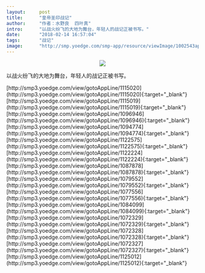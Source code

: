 ```yaml
---
layout:     post
title:      "皇帝圣印战记"
author:     "作者：水野良  四叶真"
intro:      "以战火纷飞的大地为舞台，年轻人的战记正被书写。"
date:       "2018-02-14 16:57:04"
tags:       "战记"
image:      "http://smp.yoedge.com/smp-app/resource/viewImage/1002543appline.png"
---
```

<div style="text-align: center">
<p><img src="http://smp.yoedge.com/smp-app/resource/viewImage/1002543appline.png"/></p>
</div>
<p class="post-meta">
<span>以战火纷飞的大地为舞台，年轻人的战记正被书写。</span>
</p>
[http://smp3.yoedge.com/view/gotoAppLine/1115020](http://smp3.yoedge.com/view/gotoAppLine/1115020){:target="_blank"}
[http://smp3.yoedge.com/view/gotoAppLine/1115019](http://smp3.yoedge.com/view/gotoAppLine/1115019){:target="_blank"}
[http://smp3.yoedge.com/view/gotoAppLine/1096946](http://smp3.yoedge.com/view/gotoAppLine/1096946){:target="_blank"}
[http://smp3.yoedge.com/view/gotoAppLine/1094774](http://smp3.yoedge.com/view/gotoAppLine/1094774){:target="_blank"}
[http://smp3.yoedge.com/view/gotoAppLine/1122575](http://smp3.yoedge.com/view/gotoAppLine/1122575){:target="_blank"}
[http://smp3.yoedge.com/view/gotoAppLine/1122224](http://smp3.yoedge.com/view/gotoAppLine/1122224){:target="_blank"}
[http://smp3.yoedge.com/view/gotoAppLine/1087878](http://smp3.yoedge.com/view/gotoAppLine/1087878){:target="_blank"}
[http://smp3.yoedge.com/view/gotoAppLine/1079552](http://smp3.yoedge.com/view/gotoAppLine/1079552){:target="_blank"}
[http://smp3.yoedge.com/view/gotoAppLine/1077556](http://smp3.yoedge.com/view/gotoAppLine/1077556){:target="_blank"}
[http://smp3.yoedge.com/view/gotoAppLine/1084099](http://smp3.yoedge.com/view/gotoAppLine/1084099){:target="_blank"}
[http://smp3.yoedge.com/view/gotoAppLine/1072329](http://smp3.yoedge.com/view/gotoAppLine/1072329){:target="_blank"}
[http://smp3.yoedge.com/view/gotoAppLine/1072328](http://smp3.yoedge.com/view/gotoAppLine/1072328){:target="_blank"}
[http://smp3.yoedge.com/view/gotoAppLine/1072327](http://smp3.yoedge.com/view/gotoAppLine/1072327){:target="_blank"}
[http://smp3.yoedge.com/view/gotoAppLine/1125012](http://smp3.yoedge.com/view/gotoAppLine/1125012){:target="_blank"}


